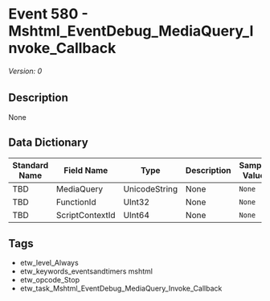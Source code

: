# Event 580 - Mshtml_EventDebug_MediaQuery_Invoke_Callback
###### Version: 0

## Description
None

## Data Dictionary
|Standard Name|Field Name|Type|Description|Sample Value|
|---|---|---|---|---|
|TBD|MediaQuery|UnicodeString|None|`None`|
|TBD|FunctionId|UInt32|None|`None`|
|TBD|ScriptContextId|UInt64|None|`None`|

## Tags
* etw_level_Always
* etw_keywords_eventsandtimers mshtml
* etw_opcode_Stop
* etw_task_Mshtml_EventDebug_MediaQuery_Invoke_Callback